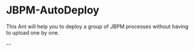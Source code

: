 JBPM-AutoDeploy
===============

This Ant will help you to deploy a group of JBPM processes without having to upload one by one.




--
